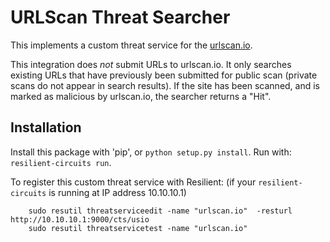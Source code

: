 # URLScan Threat Searcher

This implements a custom threat service for the [urlscan.io](https://urlscan.io/).

This integration does *not* submit URLs to urlscan.io.  It only searches existing URLs that have previously been
submitted for public scan (private scans do not appear in search results).  If the site has been scanned, and is
marked as malicious by urlscan.io, the searcher returns a "Hit".


## Installation

Install this package with 'pip', or `python setup.py install`.
Run with: `resilient-circuits run`.

To register this custom threat service with Resilient:
(if your `resilient-circuits` is running at IP address 10.10.10.1)
```
    sudo resutil threatserviceedit -name "urlscan.io"  -resturl http://10.10.10.1:9000/cts/usio
    sudo resutil threatservicetest -name "urlscan.io"
```
